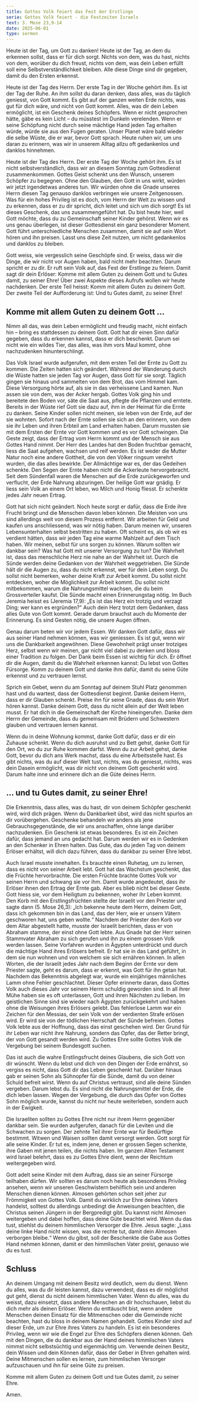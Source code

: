 ```yaml
---
title: Gottes Volk feiert das Fest der Erstlinge
serie: Gottes Volk feiert - die Festzeiten Israels
text: 3. Mose 23,9-14
date: 2025-06-01
type: sermon
---
```


Heute ist der Tag, um Gott zu danken! Heute ist der Tag, an dem du erkennen sollst, dass er für dich sorgt. Nichts von dem, was du hast, nichts von dem, worüber du dich freust, nichts von dem, was dein Leben erfüllt soll eine Selbstverständlichkeit bleiben. Alle diese Dinge sind dir gegeben, damit du den Ersten erkennst.

Heute ist der Tag des Herrn. Der erste Tag in der Woche gehört ihm. Es ist der Tag der Ruhe. An ihm sollst du daran denken, dass alles, was du täglich geniesst, von Gott kommt. Es gibt auf der ganzen weiten Erde nichts, was gut für dich wäre, und nicht von Gott kommt. Alles, was dir dein Leben ermöglicht, ist ein Geschenk deines Schöpfers. Wenn er nicht gesprochen hätte, gäbe es kein Licht – du müsstest im Dunkeln verelenden. Wenn er seine Schöpfung nicht durch seine mächtige Hand jeden Tag erhalten würde, würde sie aus den Fugen geraten. Unser Planet wäre bald wieder die selbe Wüste, die er war, bevor Gott sprach. Heute ruhen wir, um uns daran zu erinnern, was wir in unserem Alltag allzu oft gedankenlos und danklos hinnehmen.

Heute ist der Tag des Herrn. Der erste Tag der Woche gehört ihm. Es ist nicht selbstverständlich, dass wir an diesem Sonntag zum Gottesdienst zusammenkommen. Gottes Geist schenkt uns den Wunsch, unserem Schöpfer zu begegnen. Ohne den Glauben, den Gott in uns wirkt, würden wir jetzt irgendetwas anderes tun. Wir würden ohne die Gnade unseres Herrn diesen Tag genauso danklos verbringen wie unsere Zeitgenossen. Was für ein hohes Privileg ist es doch, vom Herrn der Welt zu wissen und zu erkennen, dass er zu dir spricht, dich leitet und sich um dich sorgt! Es ist dieses Geschenk, das uns zusammengeführt hat. Du bist heute hier, weil Gott möchte, dass du zu Gemeinschaft seiner Kinder gehörst. Wenn wir es uns genau überlegen, ist dieser Gottesdienst ein ganz besonderer Moment. Gott führt unterschiedliche Menschen zusammen, damit sie auf sein Wort hören und ihn preisen. Lasst uns diese Zeit nutzen, um nicht gedankenlos und danklos zu bleiben.

Gott weiss, wie vergesslich seine Geschöpfe sind. Er weiss, dass wir die Dinge, die wir nicht vor Augen haben, bald nicht mehr beachten. Darum spricht er zu dir. Er ruft sein Volk auf, das Fest der Erstlinge zu feiern. Damit sagt dir dein Erlöser: Komme mit allem Guten zu deinem Gott und tu Gutes damit, zu seiner Ehre! Über zwei Aspekte dieses Aufrufs wollen wir heute nachdenken. Der erste Teil heisst: Komm mit allem Guten zu deinem Gott. Der zweite Teil der Aufforderung ist: Und tu Gutes damit, zu seiner Ehre!


## Komme mit allem Guten zu deinem Gott …

Nimm all das, was dein Leben ermöglicht und freudig macht, nicht einfach hin – bring es stattdessen zu deinem Gott. Gott hat dir einen Sinn dafür gegeben, dass du erkennen kannst, dass er dich beschenkt. Darum sei nicht wie ein wildes Tier, das alles, was ihm vors Maul kommt, ohne nachzudenken hinunterschlingt.

Das Volk Israel wurde aufgerufen, mit dem ersten Teil der Ernte zu Gott zu kommen. Die Zeiten hatten sich geändert. Während der Wanderung durch die Wüste hatten sie jeden Tag vor Augen, dass Gott für sie sorgt. Täglich gingen sie hinaus und sammelten von dem Brot, das vom Himmel kam. Diese Versorgung hörte auf, als sie in das verheissene Land kamen. Nun assen sie von dem, was der Acker hergab. Gottes Volk ging hin und bereitete den Boden vor, säte die Saat aus, pflegte die Pflanzen und erntete. Bereits in der Wüste rief Gott sie dazu auf, ihm in der Heimat für die Ernte zu danken. Seine Kinder sollen nicht meinen, sie leben von der Erde, auf der sie wohnten. Sofort nach der Ernte sollen sie sich an den erinnern, von dem sie ihr Leben und ihren Erbteil am Land erhalten haben. Darum mussten sie mit dem Ersten der Ernte vor Gott kommen und es vor Gott schwingen. Die Geste zeigt, dass der Ertrag vom Herrn kommt und der Mensch sie aus Gottes Hand nimmt. Der Herr des Landes hat den Boden fruchtbar gemacht, liess die Saat aufgehen, wachsen und reif werden. Es ist weder die Mutter Natur noch eine andere Gottheit, die von den Völker ringsum verehrt wurden, die das alles bewirkte. Der Allmächtige war es, der das Gedeihen schenkte. Den Segen der Ernte haben nicht die Ackerleute hervorgebracht. Seit dem Sündenfall waren die Menschen auf die Erde zurückgeworfen und verflucht, der Erde Nahrung abzuringen. Der heilige Gott war gnädig. Er liess sein Volk an einem Ort leben, wo Milch und Honig fliesst. Er schenkte jedes Jahr neuen Ertrag.

Gott hat sich nicht geändert. Noch heute sorgt er dafür, dass die Erde ihre Frucht bringt und die Menschen davon leben können. Die Meisten von uns sind allerdings weit von diesem Prozess entfernt. Wir arbeiten für Geld und kaufen uns anschliessend, was wir nötig haben. Darum meinen wir, unseren Lebensunterhalten selbst bestritten zu haben. Oft scheint es, als ob wir es verdient hätten, dass wir jeden Tag eine warme Mahlzeit auf dem Tisch haben. Wir meinen, selbst für uns sorgen zu können. Warum sollten wir dankbar sein? Was hat Gott mit unserer Versorgung zu tun? Die Wahrheit ist, dass das menschliche Herz nie nahe an der Wahrheit ist. Durch die Sünde werden deine Gedanken von der Wahrheit weggetrieben. Die Sünde hält dir die Augen zu, dass du nicht erkennst, wer für dein Leben sorgt. Du sollst nicht bemerken, woher deine Kraft zur Arbeit kommt. Du sollst nicht entdecken, woher die Möglichkeit zur Arbeit kommt. Du sollst nicht mitbekommen, warum die Nahrungsmittel wachsen, die du beim Grossverteiler kaufst. Die Sünde macht einen Erinnerungstag nötig. Im Buch Jeremia heisst es (Jeremia 17,9): „Es ist das Herz ein trotzig und verzagt Ding; wer kann es ergründen?“ Auch dein Herz trotzt dem Gedanken, dass alles Gute von Gott kommt. Gerade darum brauchst auch du Momente der Erinnerung.  Es sind Gesten nötig, die unsere Augen öffnen. 

Genau darum beten wir vor jedem Essen. Wir danken Gott dafür, dass wir aus seiner Hand nehmen können, was wir geniessen. Es ist gut, wenn wir uns die Dankbarkeit angewöhnen. Diese Gewohnheit prägt unser trotziges Herz, selbst wenn wir meinen, gar nicht viel dabei zu denken und bloss einer Tradition zu folgen. Der Dank beim Essen ist wichtig für dich. Er öffnet dir die Augen, damit du die Wahrheit erkennen kannst: Du lebst von Gottes Fürsorge. Komm zu deinem Gott und danke ihm dafür, damit du seine Güte erkennst und zu vertrauen lernst.

Sprich ein Gebet, wenn du am Sonntag auf deinem Stuhl Platz genommen hast und du wartest, dass der Gottesdienst beginnt. Danke deinem Herrn, dass er dir Glauben schenkt. Preise ihn für seine Gnade, dass du sein Wort hören kannst. Danke deinem Gott, dass du nicht allein auf der Welt leben musst. Er hat dich in die Gemeinschaft der Kirche hineingerufen. Danke dem Herrn der Gemeinde, dass du gemeinsam mit Brüdern und Schwestern glauben und vertrauen lernen kannst.

Wenn du in deine Wohnung kommst, danke Gott dafür, dass er dir ein Zuhause schenkt. Wenn du dich ausruhst und zu Bett gehst, danke Gott für den Ort, wo du zur Ruhe kommen darfst. Wenn du zur Arbeit gehst, danke Gott, bevor du dich ans Werk machst, dass du eine Arbeitsstelle hast. Es gibt nichts, was du auf dieser Welt tust, nichts, was du geniesst, nichts, was dein Dasein ermöglicht, was dir nicht von deinem Gott geschenkt wird. Darum halte inne und erinnere dich an die Güte deines Herrn.


## … und tu Gutes damit, zu seiner Ehre!

Die Erkenntnis, dass alles, was du hast, dir von deinem Schöpfer geschenkt wird, wird dich prägen. Wenn du Dankbarkeit übst, wird das nicht spurlos an dir vorübergehen. Geschenke behandeln wir anders als jene Gebrauchsgegenstände, die wir uns anschaffen, ohne lange darüber nachzudenken. Ein Geschenk ist etwas besonderes. Es ist ein Zeichen dafür, dass jemand an uns gedacht hat. Darum werden wir es in Gedenken an den Schenker in Ehren halten. Das Gute, das du jeden Tag von deinem Erlöser erhältst, will dich dazu führen, dass du dankbar zu seiner Ehre lebst.

Auch Israel musste innehalten. Es brauchte einen Ruhetag, um zu lernen, dass es nicht von seiner Arbeit lebt. Gott hat das Wachstum geschenkt, das die Früchte hervorbrachte. Die ersten Früchte brachte Gottes Volk vor seinen Herrn und schwang sie vor ihm. Damit wurde angedeutet, dass ihr Erlöser ihnen den Ertrag der Ernte gab. Aber es blieb nicht bei dieser Geste. Gott hiess sie, vor dem Heiligtum zu bekennen, woher ihr Leben kommt. Den Korb mit den Erstlingsfrüchten stellte der Israelit vor den Priester und sagte dann (5. Mose 26,3): „Ich bekenne heute dem Herrn, deinem Gott, dass ich gekommen bin in das Land, das der Herr, wie er unsern Vätern geschworen hat, uns geben wollte.“ Nachdem der Priester den Korb vor dem Altar abgestellt hatte, musste der Israelit berichten, dass er von Abraham stamme, der einst ohne Gott lebte. Aus Gnade hat der Herr seinen Stammvater Abraham zu sich gerufen und ihn zu einem grossen Volk werden lassen. Seine Vorfahren wurden in Ägypten unterdrückt und durch die mächtige Hand ihres Erlösers befreit. Er hat sie in das Land geführt, in dem sie nun wohnen und von welchem sie sich ernähren können. In allen Worten, die der Israelit jedes Jahr nach dem Beginn der Ernte vor dem Priester sagte, geht es darum, dass er erkennt, was Gott für ihn getan hat. Nachdem das Bekenntnis abgelegt war, wurde ein einjähriges männliches Lamm ohne Fehler geschlachtet. Dieser Opfer erinnerte daran, dass Gottes Volk auch dieses Jahr vor seinem Herrn schuldig geworden sind. In all ihrer Mühe haben sie es oft unterlassen, Gott und ihren Nächsten zu lieben. Im geistlichen Sinne sind sie wieder nach Ägypten zurückgekehrt und haben ohne die Weisungen ihres Erlösers gelebt. Das fehlerlose Lamm war ein Zeichen für den Messias, der sein Volk von der verdienten Strafe erlösen wird. Er wird sie von der tödlichen Herrschaft der Sünde befreien. Gottes Volk lebte aus der Hoffnung, dass das einst geschehen wird. Der Grund für ihr Leben war nicht ihre Nahrung, sondern das Opfer, das der Retter bringt, der von Gott gesandt werden wird. Zu Gottes Ehre sollte Gottes Volk die Vergebung bei seinem Bundesgott suchen.

Das ist auch die wahre Erstlingsfrucht deines Glaubens, die sich Gott von dir wünscht. Wenn du lebst und dich von den Dingen der Erde ernährst, so vergiss es nicht, dass Gott dir das Leben geschenkt hat. Darüber hinaus gab er seinen Sohn als Sühnopfer für die Sünde, damit du von deiner Schuld befreit wirst. Wenn du auf Christus vertraust, sind alle deine Sünden vergeben. Darum lebst du. Es sind nicht die Nahrungsmittel der Erde, die dich leben lassen. Wegen der Vergebung, die durch das Opfer von Gottes Sohn möglich wurde, kannst du nicht nur heute weiterleben, sondern auch in der Ewigkeit.

Die Israeliten sollten zu Gottes Ehre nicht nur ihrem Herrn gegenüber dankbar sein. Sie wurden aufgerufen, danach für die Leviten und die Schwachen zu sorgen. Der zehnte Teil ihrer Ernte war für Bedürftige bestimmt. Witwen und Waisen sollten damit versorgt werden. Gott sorgt für alle seine Kinder. Er tut es, indem jene, denen er grossen Segen schenkte, ihre Gaben mit jenen teilen, die nichts haben. Im ganzen Alten Testament wird Israel belehrt, dass es zu Gottes Ehre dient, wenn der Reichtum weitergegeben wird.

Gott adelt seine Kinder mit dem Auftrag, dass sie an seiner Fürsorge teilhaben dürfen. Wir sollten es darum noch heute als besonderes Privileg ansehen, wenn wir unseren Geschwistern behilflich sein und anderen Menschen dienen können. Almosen gehörten schon seit jeher zur Frömmigkeit von Gottes Volk. Damit du wirklich zur Ehre deines Vaters handelst, solltest du allerdings unbedingt die Anweisungen beachten, die Christus seinen Jüngern in der Bergpredigt gibt. Du kannst nicht Almosen weitergeben und dabei hoffen, dass deine Güte beachtet wird. Wenn du das tust, stiehlst du deinem himmlischen Versorger die Ehre. Jesus sagte: „Lass deine linke Hand nicht wissen, was die rechte tut, damit dein Almosen verborgen bleibe.“ Wenn du gibst, soll der Beschenkte die Gabe aus Gottes Hand nehmen können, damit er den himmlischen Vater preist, genauso wie du es tust.


## Schluss

An deinem Umgang mit deinem Besitz wird deutlich, wem du dienst. Wenn du alles, was du dir leisten kannst, dazu verwendest, dass es dir möglichst gut geht, dienst du nicht deinem himmlischen Vater. Wenn du alles, was du weisst, dazu einsetzt, dass andere Menschen an dir hochschauen, liebst du dich mehr als deinen Erlöser. Wenn du enttäuscht bist, wenn andere Menschen deinen Einsatz für die Mitmenschen oder die Gemeinde nicht beachten, hast du bloss in deinem Namen gehandelt. Gottes Kinder sind auf dieser Erde, um zur Ehre ihres Vaters zu handeln. Es ist ein besonderes Privileg, wenn wir wie die Engel zur Ehre des Schöpfers dienen können. Geh mit den Dingen, die du dankbar aus der Hand deines himmlischen Vaters nimmst nicht selbstsüchtig und eigenmächtig um. Verwende deinen Besitz, dein Wissen und dein Können dafür, dass der Geber in Ehren gehalten wird. Deine Mitmenschen sollen es lernen, zum himmlischen Versorger aufzuschauen und ihn für seine Güte zu preisen.

Komme mit allem Guten zu deinem Gott und tue Gutes damit, zu seiner Ehre.

Amen.

